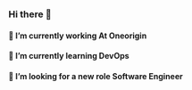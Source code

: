 ### Hi there 👋

<!--
**reetamroyburman/reetamroyburman** is a ✨ _special_ ✨ repository because its `README.md` (this file) appears on your GitHub profile.

Here are some ideas to get you started:

- 🔭 I’m currently working on ...
- 🌱 I’m currently learning ...
- 👯 I’m looking to collaborate on ...
- 🤔 I’m looking for help with ...
- 💬 Ask me about ...
- 📫 How to reach me: ...
- 😄 Pronouns: ...
- ⚡ Fun fact: ...
-->

<h4>🔭 I’m currently working At Oneorigin</h4>
<h4>🌱 I’m currently learning <b>DevOps</b></h4>
<h4>🤝 I’m looking for a new role Software Engineer</h4>
